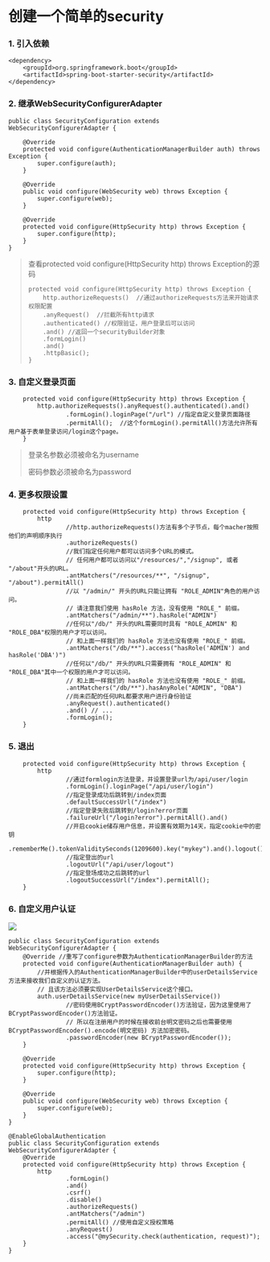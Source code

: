 # 创建一个简单的security

### 1. 引入依赖

```
<dependency>
    <groupId>org.springframework.boot</groupId>
    <artifactId>spring-boot-starter-security</artifactId>
</dependency>
```

### 2. 继承WebSecurityConfigurerAdapter

```
public class SecurityConfiguration extends WebSecurityConfigurerAdapter {

    @Override
    protected void configure(AuthenticationManagerBuilder auth) throws Exception {
        super.configure(auth);
    }

    @Override
    public void configure(WebSecurity web) throws Exception {
        super.configure(web);
    }

    @Override
    protected void configure(HttpSecurity http) throws Exception {
        super.configure(http);
    }
}
```

> 查看protected void configure\(HttpSecurity http\) throws Exception的源码
>
> ```
> protected void configure(HttpSecurity http) throws Exception {
>     http.authorizeRequests()  //通过authorizeRequests方法来开始请求权限配置
>     .anyRequest()  //拦截所有http请求
>     .authenticated() //权限验证，用户登录后可以访问
>     .and() //返回一个securityBuilder对象
>     .formLogin() 
>     .and()
>     .httpBasic();
> }
> ```

### 3. 自定义登录页面

```
    protected void configure(HttpSecurity http) throws Exception {
        http.authorizeRequests().anyRequest().authenticated().and()
                .formLogin().loginPage("/url") //指定自定义登录页面路径
                .permitAll();  //这个formLogin().permitAll()方法允许所有用户基于表单登录访问/login这个page。            
    }
```

> 登录名参数必须被命名为username
>
> 密码参数必须被命名为password

### 4. 更多权限设置

```
    protected void configure(HttpSecurity http) throws Exception {
        http
                //http.authorizeRequests()方法有多个子节点，每个macher按照他们的声明顺序执行 
                .authorizeRequests()
                //我们指定任何用户都可以访问多个URL的模式。 
                // 任何用户都可以访问以"/resources/","/signup", 或者 "/about"开头的URL。
                .antMatchers("/resources/**", "/signup", "/about").permitAll()
                //以 "/admin/" 开头的URL只能让拥有 "ROLE_ADMIN"角色的用户访问。 
                // 请注意我们使用 hasRole 方法，没有使用 "ROLE_" 前缀。 
                .antMatchers("/admin/**").hasRole("ADMIN")
                //任何以"/db/" 开头的URL需要同时具有 "ROLE_ADMIN" 和 "ROLE_DBA"权限的用户才可以访问。 
                // 和上面一样我们的 hasRole 方法也没有使用 "ROLE_" 前缀。 
                .antMatchers("/db/**").access("hasRole('ADMIN') and hasRole('DBA')")
                //任何以"/db/" 开头的URL只需要拥有 "ROLE_ADMIN" 和 "ROLE_DBA"其中一个权限的用户才可以访问。 
                // 和上面一样我们的 hasRole 方法也没有使用 "ROLE_" 前缀。 
                .antMatchers("/db/**").hasAnyRole("ADMIN", "DBA")
                //尚未匹配的任何URL都要求用户进行身份验证 
                .anyRequest().authenticated()
                .and() // ...
                .formLogin();
    }
```

### 5. 退出

```
    protected void configure(HttpSecurity http) throws Exception {
        http
                //通过formlogin方法登录，并设置登录url为/api/user/login 
                .formLogin().loginPage("/api/user/login")
                //指定登录成功后跳转到/index页面 
                .defaultSuccessUrl("/index")
                //指定登录失败后跳转到/login?error页面 
                .failureUrl("/login?error").permitAll().and()
                //开启cookie储存用户信息，并设置有效期为14天，指定cookie中的密钥 
                .rememberMe().tokenValiditySeconds(1209600).key("mykey").and().logout()
                //指定登出的url 
                .logoutUrl("/api/user/logout")
                //指定登场成功之后跳转的url 
                .logoutSuccessUrl("/index").permitAll();
    }
```

### 6. 自定义用户认证

![](https://upload-images.jianshu.io/upload_images/4676695-e0b57a0d5480f1a3.png?imageMogr2/auto-orient/strip|imageView2/2/w/700)

```
public class SecurityConfiguration extends WebSecurityConfigurerAdapter {
    @Override //重写了configure参数为AuthenticationManagerBuilder的方法
    protected void configure(AuthenticationManagerBuilder auth) {
        //并根据传入的AuthenticationManagerBuilder中的userDetailsService方法来接收我们自定义的认证方法。 
        // 且该方法必须要实现UserDetailsService这个接口。
        auth.userDetailsService(new myUserDetailsService())
                //密码使用BCryptPasswordEncoder()方法验证，因为这里使用了BCryptPasswordEncoder()方法验证。
                // 所以在注册用户的时候在接收前台明文密码之后也需要使用BCryptPasswordEncoder().encode(明文密码) 方法加密密码。
                .passwordEncoder(new BCryptPasswordEncoder());
    }

    @Override
    protected void configure(HttpSecurity http) throws Exception {
        super.configure(http);
    }

    @Override
    public void configure(WebSecurity web) throws Exception {
        super.configure(web);
    }
}
```

```
@EnableGlobalAuthentication
public class SecurityConfiguration extends WebSecurityConfigurerAdapter {
    @Override
    protected void configure(HttpSecurity http) throws Exception {
        http
                .formLogin()
                .and()
                .csrf()
                .disable()
                .authorizeRequests()
                .antMatchers("/admin")
                .permitAll() //使用自定义授权策略 
                .anyRequest()
                .access("@mySecurity.check(authentication, request)");
    }
}
```



